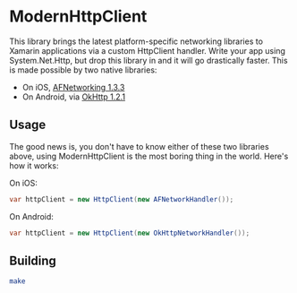 ModernHttpClient
================

This library brings the latest platform-specific networking libraries to Xamarin applications via a custom HttpClient handler. Write your app using System.Net.Http, but drop this library in and it will go drastically faster. This is made possible by two native libraries:

* On iOS, [AFNetworking 1.3.3](http://afnetworking.com/)
* On Android, via [OkHttp 1.2.1](http://square.github.io/okhttp/)

## Usage

The good news is, you don't have to know either of these two libraries above, using ModernHttpClient is the most boring thing in the world. Here's how it works:

On iOS:

```cs
var httpClient = new HttpClient(new AFNetworkHandler());
```

On Android:

```cs
var httpClient = new HttpClient(new OkHttpNetworkHandler());
```

## Building

```sh
make
```
